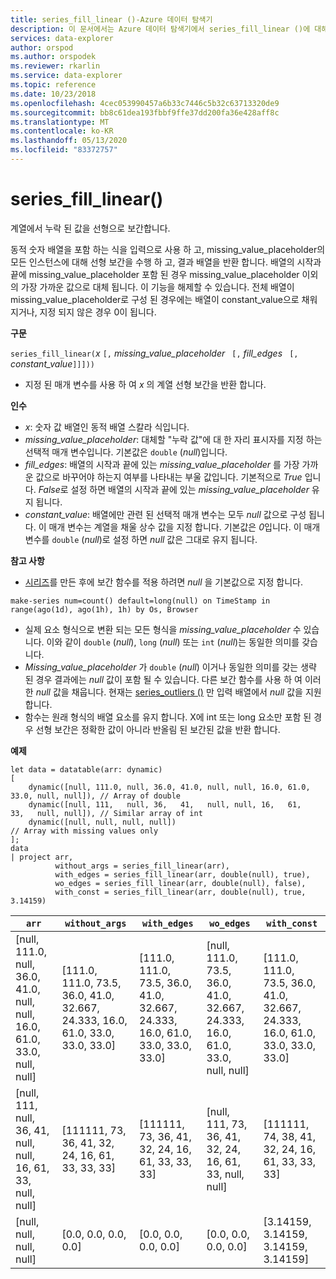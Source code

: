 ```yaml
---
title: series_fill_linear ()-Azure 데이터 탐색기
description: 이 문서에서는 Azure 데이터 탐색기에서 series_fill_linear ()에 대해 설명 합니다.
services: data-explorer
author: orspod
ms.author: orspodek
ms.reviewer: rkarlin
ms.service: data-explorer
ms.topic: reference
ms.date: 10/23/2018
ms.openlocfilehash: 4cec053990457a6b33c7446c5b32c63713320de9
ms.sourcegitcommit: bb8c61dea193fbbf9ffe37dd200fa36e428aff8c
ms.translationtype: MT
ms.contentlocale: ko-KR
ms.lasthandoff: 05/13/2020
ms.locfileid: "83372757"
---
```

# <a name="series_fill_linear"></a>series_fill_linear()

계열에서 누락 된 값을 선형으로 보간합니다.

동적 숫자 배열을 포함 하는 식을 입력으로 사용 하 고, missing_value_placeholder의 모든 인스턴스에 대해 선형 보간을 수행 하 고, 결과 배열을 반환 합니다. 배열의 시작과 끝에 missing_value_placeholder 포함 된 경우 missing_value_placeholder 이외의 가장 가까운 값으로 대체 됩니다. 이 기능을 해제할 수 있습니다. 전체 배열이 missing_value_placeholder로 구성 된 경우에는 배열이 constant_value으로 채워지거나, 지정 되지 않은 경우 0이 됩니다.  

**구문**

`series_fill_linear(`*x* `[,` *missing_value_placeholder* ` [,` *fill_edges* ` [,` *constant_value*`]]]))`
* 지정 된 매개 변수를 사용 하 여 *x* 의 계열 선형 보간을 반환 합니다.
 

**인수**

* *x*: 숫자 값 배열인 동적 배열 스칼라 식입니다.
* *missing_value_placeholder*: 대체할 "누락 값"에 대 한 자리 표시자를 지정 하는 선택적 매개 변수입니다. 기본값은 `double` (*null*)입니다.
* *fill_edges*: 배열의 시작과 끝에 있는 *missing_value_placeholder* 를 가장 가까운 값으로 바꾸어야 하는지 여부를 나타내는 부울 값입니다. 기본적으로 *True* 입니다. *False*로 설정 하면 배열의 시작과 끝에 있는 *missing_value_placeholder* 유지 됩니다.
* *constant_value*: 배열에만 관련 된 선택적 매개 변수는 모두 *null* 값으로 구성 됩니다. 이 매개 변수는 계열을 채울 상수 값을 지정 합니다. 기본값은 *0*입니다. 이 매개 변수를 `double` (*null*)로 설정 하면 *null* 값은 그대로 유지 됩니다.

**참고 사항**

* [시리즈](make-seriesoperator.md)를 만든 후에 보간 함수를 적용 하려면 *null* 을 기본값으로 지정 합니다. 

<!-- csl: https://help.kusto.windows.net:443/Samples -->
```kusto
make-series num=count() default=long(null) on TimeStamp in range(ago(1d), ago(1h), 1h) by Os, Browser
```

* 실제 요소 형식으로 변환 되는 모든 형식을 *missing_value_placeholder* 수 있습니다. 이와 같이 `double` (*null*), `long` (*null*) 또는 `int` (*null*)는 동일한 의미를 갖습니다.
* *Missing_value_placeholder* 가 `double` (*null*) 이거나 동일한 의미를 갖는 생략 된 경우 결과에는 *null* 값이 포함 될 수 있습니다. 다른 보간 함수를 사용 하 여 이러한 *null* 값을 채웁니다. 현재는 [series_outliers ()](series-outliersfunction.md) 만 입력 배열에서 *null* 값을 지원 합니다.
* 함수는 원래 형식의 배열 요소를 유지 합니다. X에 int 또는 long 요소만 포함 된 경우 선형 보간은 정확한 값이 아니라 반올림 된 보간된 값을 반환 합니다.

**예제**

<!-- csl: https://help.kusto.windows.net:443/Samples -->
```kusto
let data = datatable(arr: dynamic)
[
    dynamic([null, 111.0, null, 36.0, 41.0, null, null, 16.0, 61.0, 33.0, null, null]), // Array of double    
    dynamic([null, 111,   null, 36,   41,   null, null, 16,   61,   33,   null, null]), // Similar array of int
    dynamic([null, null, null, null])                                                   // Array with missing values only
];
data
| project arr, 
          without_args = series_fill_linear(arr),
          with_edges = series_fill_linear(arr, double(null), true),
          wo_edges = series_fill_linear(arr, double(null), false),
          with_const = series_fill_linear(arr, double(null), true, 3.14159)  

```

|`arr`|`without_args`|`with_edges`|`wo_edges`|`with_const`|
|---|---|---|---|---|
|[null, 111.0, null, 36.0, 41.0, null, null, 16.0, 61.0, 33.0, null, null]|[111.0, 111.0, 73.5, 36.0, 41.0, 32.667, 24.333, 16.0, 61.0, 33.0, 33.0, 33.0]|[111.0, 111.0, 73.5, 36.0, 41.0, 32.667, 24.333, 16.0, 61.0, 33.0, 33.0, 33.0]|[null, 111.0, 73.5, 36.0, 41.0, 32.667, 24.333, 16.0, 61.0, 33.0, null, null]|[111.0, 111.0, 73.5, 36.0, 41.0, 32.667, 24.333, 16.0, 61.0, 33.0, 33.0, 33.0]|
|[null, 111, null, 36, 41, null, null, 16, 61, 33, null, null]|[111111, 73, 36, 41, 32, 24, 16, 61, 33, 33, 33]|[111111, 73, 36, 41, 32, 24, 16, 61, 33, 33, 33]|[null, 111, 73, 36, 41, 32, 24, 16, 61, 33, null, null]|[111111, 74, 38, 41, 32, 24, 16, 61, 33, 33, 33]|
|[null, null, null, null]|[0.0, 0.0, 0.0, 0.0]|[0.0, 0.0, 0.0, 0.0]|[0.0, 0.0, 0.0, 0.0]|[3.14159, 3.14159, 3.14159, 3.14159]|
